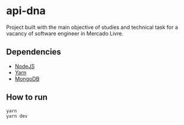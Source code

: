 # api-dna

Project built with the main objective of studies and technical task for a vacancy of software engineer in Mercado Livre.


## Dependencies

* [NodeJS](https://nodejs.org)
* [Yarn](https://yarnpkg.com/getting-started/install)
* [MongoDB](https://docs.mongodb.com/manual/installation)

## How to run

```bash
yarn
yarn dev
```
